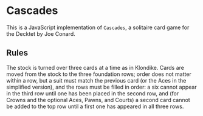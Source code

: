 # Cascades

This is a JavaScript implementation of `Cascades`, a solitaire card game for the Decktet by Joe Conard.

[Cascades]: http://wiki.decktet.com/game:cascades


## Rules

The stock is turned over three cards at a time as in Klondike.
Cards are moved from the stock to the three foundation rows;
order does not matter within a row, but a suit must match the previous card (or the Aces in the simplified version), and the rows must be filled in order: a six cannot appear in the third row until one has been placed in the second row, and (for Crowns and the optional Aces, Pawns, and Courts) a second card cannot be added to the top row until a first one has appeared in all three rows.


